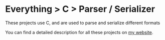 # Everything > C > Parser / Serializer

These projects use C, and are used to parse and serialize different formats

You can find a detailed description for all these projects on [my website](https://g10.app/status/).
